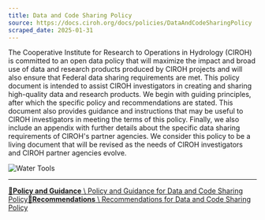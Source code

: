 ```yaml
---
title: Data and Code Sharing Policy
source: https://docs.ciroh.org/docs/policies/DataAndCodeSharingPolicy
scraped_date: 2025-01-31
---
```


The Cooperative Institute for Research to Operations in Hydrology (CIROH) is committed to an open data policy that will maximize the impact and broad use of data and research products produced by CIROH projects and will also ensure that Federal data sharing requirements are met. This policy document is intended to assist CIROH investigators in creating and sharing high-quality data and research products. We begin with guiding principles, after which the specific policy and recommendations are stated. This document also provides guidance and instructions that may be useful to CIROH investigators in meeting the terms of this policy. Finally, we also include an appendix with further details about the specific data sharing requirements of CIROH's partner agencies. We consider this policy to be a living document that will be revised as the needs of CIROH investigators and CIROH partner agencies evolve.

![Water Tools](https://docs.ciroh.org/img/graphics/datasharing.jpeg)

* * *

[**📄️Policy and Guidance** \\
Policy and Guidance for Data and Code Sharing Policy](https://docs.ciroh.org/docs/policies/DataAndCodeSharingPolicy/Policies)[**📄️Recommendations** \\
Recommendations for Data and Code Sharing Policy](https://docs.ciroh.org/docs/policies/DataAndCodeSharingPolicy/Recommendations)
